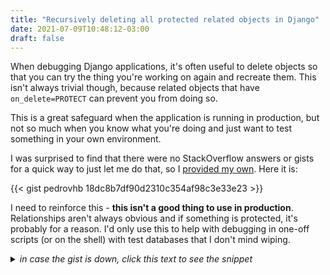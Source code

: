 ```yaml
---
title: "Recursively deleting all protected related objects in Django"
date: 2021-07-09T10:48:12-03:00
draft: false
---
```


When debugging Django applications, it's often useful to delete objects so that
you can try the thing you're working on again and recreate them. This isn't
always trivial though, because related objects that have `on_delete=PROTECT` can
prevent you from doing so.

This is a great safeguard when the application is running in production, but not
so much when you know what you're doing and just want to test something in your
own environment.

I was surprised to find that there were no StackOverflow answers or gists for a
quick way to just let me do that, so
I [provided my own](https://stackoverflow.com/a/68317854/5686598). Here it is:

{{< gist pedrovhb 18dc8b7df90d2310c354af98c3e33e23 >}}

I need to reinforce this - **this isn't a good thing to use in production**.
Relationships aren't always obvious and if something is protected, it's probably
for a reason. I'd only use this to help with debugging in one-off scripts (or on
the shell) with test databases that I don't mind wiping.

<details>
  <summary>
        <i>in case the gist is down, click this text to see the snippet</i>
  </summary>

```python
def recursive_delete(to_del):
    """Recursively delete an object, all of its protected related
    instances, those instances' protected instances, and so on.
    """
    from django.db.models import ProtectedError
    while True:
        try:
            to_del_pk = to_del.pk
            if to_del_pk is None:
                return  # unsaved object
            to_del.delete()
            print(f"Deleted {to_del.__class__.__name__} with pk {to_del_pk}: {to_del}")
        except ProtectedError as e:
            for protected_ob in e.protected_objects:
                recursive_delete(protected_ob)
```
</details>

